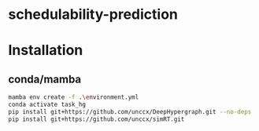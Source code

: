 # schedulability-prediction


# Installation

## conda/mamba
```bash
mamba env create -f .\environment.yml
conda activate task_hg
pip install git+https://github.com/unccx/DeepHypergraph.git --no-deps
pip install git+https://github.com/unccx/simRT.git
```